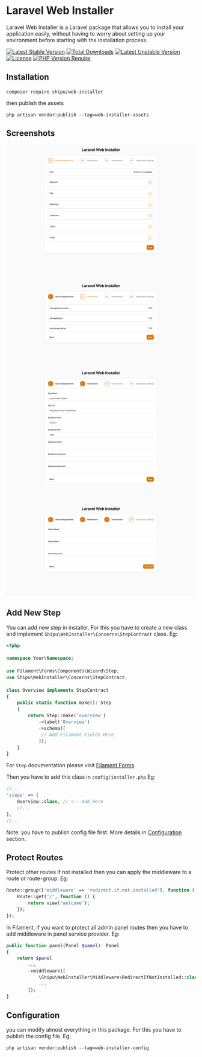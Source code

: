 # Laravel Web Installer
Laravel Web Installer is a Laravel package that allows you to install your application easily, without having to worry about setting up your environment before starting with the installation process.

[![Latest Stable Version](http://poser.pugx.org/shipu/web-installer/v)](https://packagist.org/packages/shipu/web-installer) [![Total Downloads](http://poser.pugx.org/shipu/web-installer/downloads)](https://packagist.org/packages/shipu/web-installer) [![Latest Unstable Version](http://poser.pugx.org/shipu/web-installer/v/unstable)](https://packagist.org/packages/shipu/web-installer) [![License](http://poser.pugx.org/shipu/web-installer/license)](https://packagist.org/packages/shipu/web-installer) [![PHP Version Require](http://poser.pugx.org/shipu/web-installer/require/php)](https://packagist.org/packages/shipu/web-installer)
## Installation 
```ssh
composer require shipu/web-installer
```
then publish the assets
```ssh
php artisan vendor:publish --tag=web-installer-assets
 ```

## Screenshots
![Server Requirements](screenshots/installer_1.png)
![Folder Permissions](screenshots/installer_2.png)
![Environment](screenshots/installer_3.png)
![Application Settings](screenshots/installer_4.png)

## Add New Step
You can add new step in installer. For this you have to create a new class and implement `Shipu\WebInstaller\Concerns\StepContract` class. Eg:

```php
<?php

namespace Your\Namespace;

use Filament\Forms\Components\Wizard\Step;
use Shipu\WebInstaller\Concerns\StepContract;

class Overview implements StepContract
{
    public static function make(): Step
    {
        return Step::make('overview')
            ->label('Overview')
            ->schema([
             // Add Filament Fields Here
            ]);
    }
}
```
For `Step` documentation please visit [Filament Forms](https://filamentphp.com/docs/3.x/forms/layout/wizard)

Then you have to add this class in `config/installer.php` Eg:

```php
//...
'steps' => [
    Overview::class, // <-- Add Here
    //...
],
//...
```
Note: you have to publish config file first. More details in [Configuration](#configuration) section.

## Protect Routes

Protect other routes if not installed then you can apply the middleware to a route or route-group. Eg:

```php
Route::group(['middleware' => 'redirect.if.not.installed'], function () {
    Route::get('/', function () {
        return view('welcome');
    });
});
```

In Filament, if you want to protect all admin panel routes then you have to add middleware in panel service provider. Eg:

```php
public function panel(Panel $panel): Panel
{
    return $panel
        ...
        ->middleware([
            \Shipu\WebInstaller\Middleware\RedirectIfNotInstalled::class,
            ...
        ]);
}
```

## Configuration

you can modify almost everything in this package. For this you have to publish the config file. Eg:

```ssh
php artisan vendor:publish --tag=web-installer-config
```